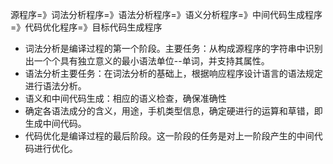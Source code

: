 源程序=》词法分析程序=》语法分析程序=》语义分析程序=》中间代码生成程序=》代码优化程序=》目标代码生成程序



- 词法分析是编译过程的第一个阶段。主要任务：从构成源程序的字符串中识别出一个个具有独立意义的最小语法单位--单词，并支持其属性。
- 语法分析主要任务：在词法分析的基础上，根据响应程序设计语言的语法规定进行语法分析。
- 语义和中间代码生成：相应的语义检查，确保准确性
- 确定各语法成分的含义，用途，手机类型信息，确定硬进行的运算和草错，即生成中间代码。
- 代码优化是编译过程的最后阶段。这一阶段的任务是对上一阶段产生的中间代码进行优化。